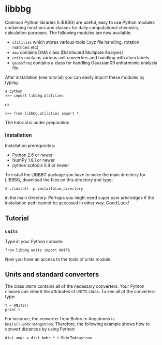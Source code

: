 libbbg
======

Common Python libraries (LIBBBG) are useful, easy to use Python modules containing functions and classes 
for daily computational chemistry calculation purposes. The following modules are now available:

 - `utilities` which stores various tools (.xyz file handling, rotation matrices etc)
 - `dma` contains DMA class (Distributed Multipole Analysis)
 - `units` contains various unit converters and handling with atom labels
 - `gaussfreq` contains a class for handling Gaussian09 anharmonic analysis file

After installation (see tutorial) you can easily import these modules by typing:

```
$ python
>>> import libbbg.utilities
```
or 
```
>>> from libbbg.utilities import *
```

The tutorial is under preparation.

### Installation ###

Installation prerequisites: 
- Python 2.6 or newer
- NumPy 1.6.1 or newer
- python scitools 0.8 or newer

To install the LIBBBG package you have to make the main directory for LIBBBG,
download the files on this directory and type:

```
$ ./install -p installatio_directory
```

in the main directory. Perhaps you might need super user priviledges if the installation 
path cannot be accessed in other way. Good Luck!

Tutorial
--------

### `units`

Type in your Python console:
```
from libbbg.units import UNITS
```
Now you have an access to the tools of units module.

## Units and standard converters

The class `UNITS` contains all of the necessary converters. Your Python classes can inherit the attributes of `UNITS` class.
To see all of the converters type:
```
t = UNITS()
print t
```
For instance, the converter from Bohrs to Angstroms is `UNITS().BohrToAngstrom`. Therefore, the following example shows how to convert distances by using Python:
```
dist_angs = dist_bohr * t.BohrToAngstrom
```
